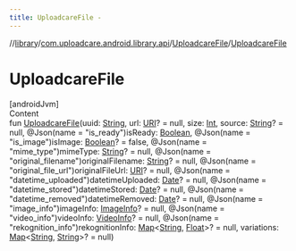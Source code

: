 ```yaml
---
title: UploadcareFile -
---
```

//[library](../../index.md)/[com.uploadcare.android.library.api](../index.md)/[UploadcareFile](index.md)/[UploadcareFile](-uploadcare-file.md)



# UploadcareFile  
[androidJvm]  
Content  
fun [UploadcareFile](-uploadcare-file.md)(uuid: [String](https://kotlinlang.org/api/latest/jvm/stdlib/kotlin/-string/index.html), url: [URI](https://developer.android.com/reference/kotlin/java/net/URI.html)? = null, size: [Int](https://kotlinlang.org/api/latest/jvm/stdlib/kotlin/-int/index.html), source: [String](https://kotlinlang.org/api/latest/jvm/stdlib/kotlin/-string/index.html)? = null, @Json(name = "is_ready")isReady: [Boolean](https://kotlinlang.org/api/latest/jvm/stdlib/kotlin/-boolean/index.html), @Json(name = "is_image")isImage: [Boolean](https://kotlinlang.org/api/latest/jvm/stdlib/kotlin/-boolean/index.html)? = false, @Json(name = "mime_type")mimeType: [String](https://kotlinlang.org/api/latest/jvm/stdlib/kotlin/-string/index.html)? = null, @Json(name = "original_filename")originalFilename: [String](https://kotlinlang.org/api/latest/jvm/stdlib/kotlin/-string/index.html)? = null, @Json(name = "original_file_url")originalFileUrl: [URI](https://developer.android.com/reference/kotlin/java/net/URI.html)? = null, @Json(name = "datetime_uploaded")datetimeUploaded: [Date](https://developer.android.com/reference/kotlin/java/util/Date.html)? = null, @Json(name = "datetime_stored")datetimeStored: [Date](https://developer.android.com/reference/kotlin/java/util/Date.html)? = null, @Json(name = "datetime_removed")datetimeRemoved: [Date](https://developer.android.com/reference/kotlin/java/util/Date.html)? = null, @Json(name = "image_info")imageInfo: [ImageInfo](../-image-info/index.md)? = null, @Json(name = "video_info")videoInfo: [VideoInfo](../-video-info/index.md)? = null, @Json(name = "rekognition_info")rekognitionInfo: [Map](https://kotlinlang.org/api/latest/jvm/stdlib/kotlin.collections/-map/index.html)<[String](https://kotlinlang.org/api/latest/jvm/stdlib/kotlin/-string/index.html), [Float](https://kotlinlang.org/api/latest/jvm/stdlib/kotlin/-float/index.html)>? = null, variations: [Map](https://kotlinlang.org/api/latest/jvm/stdlib/kotlin.collections/-map/index.html)<[String](https://kotlinlang.org/api/latest/jvm/stdlib/kotlin/-string/index.html), [String](https://kotlinlang.org/api/latest/jvm/stdlib/kotlin/-string/index.html)>? = null)  



